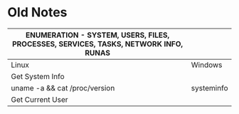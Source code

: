 # Old Notes

| ENUMERATION - SYSTEM, USERS, FILES, PROCESSES, SERVICES, TASKS, NETWORK INFO, RUNAS | |
| ------ | ------ |
| Linux | Windows |
| Get System Info | |
| uname -a && cat /proc/version | systeminfo |
| Get Current User | |
